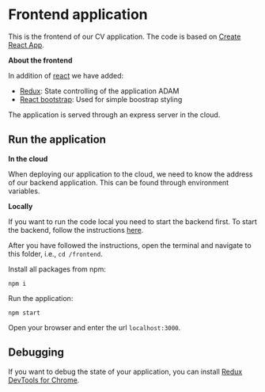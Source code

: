 # Frontend application

This is the frontend of our CV application. The code is based on [Create React App](https://github.com/facebookincubator/create-react-app). 

**About the frontend**
 
In addition of [react](https://facebook.github.io/react/) we have added: 
 - [Redux](http://redux.js.org/): State controlling of the application ADAM
 - [React bootstrap](https://react-bootstrap.github.io/components.html#page-layout): Used for simple boostrap styling
 
The application is served through an express server in the cloud. 

## Run the application 

**In the cloud**

When deploying our application to the cloud, we need to know the address of our backend application. 
This can be found through environment variables. 


**Locally** 

If you want to run the code local you need to start the backend first. 
To start the backend, follow the instructions [here](./../backend/README.md). 

After you have followed the instructions, open the terminal and navigate to this folder, i.e., `cd /frontend`.

Install all packages from npm: 

```
npm i 
```

Run the application: 

```
npm start
```
Open your browser and enter the url `localhost:3000`.

## Debugging

If you want to debug the state of your application, you can install [Redux DevTools for Chrome](https://chrome.google.com/webstore/detail/redux-devtools/lmhkpmbekcpmknklioeibfkpmmfibljd?hl=en).

